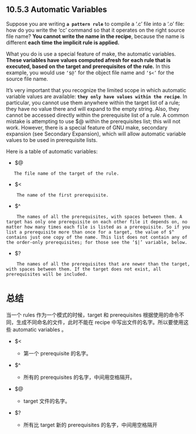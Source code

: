 ## 10.5.3 Automatic Variables
Suppose you are writing **`a pattern rule`** to compile a ‘.c’ file into a ‘.o’ file: how do you write the ‘cc’ command so that it operates on the right source file name? **You cannot write the name in the recipe**, because the name is different **each time the implicit rule is applied.**

What you do is use a special feature of make, the automatic variables. **These variables have values computed afresh for each rule that is executed, based on the target and prerequisites of the rule.** In this example, you would use `‘$@’` for the object file name and `‘$<’` for the source file name.

It’s very important that you recognize the limited scope in which automatic variable values are available: **`they only have values within the recipe`**. In particular, you cannot use them anywhere within the target list of a rule; they have no value there and will expand to the empty string. Also, they cannot be accessed directly within the prerequisite list of a rule. A common mistake is attempting to use $@ within the prerequisites list; this will not work. However, there is a special feature of GNU make, secondary expansion (see Secondary Expansion), which will allow automatic variable values to be used in prerequisite lists.

Here is a table of automatic variables:

- $@  
```
   The file name of the target of the rule. 
```

- $<
```
    The name of the first prerequisite. 
```

- $^
```
    The names of all the prerequisites, with spaces between them. A target has only one prerequisite on each other file it depends on, no matter how many times each file is listed as a prerequisite. So if you list a prerequisite more than once for a target, the value of $^ contains just one copy of the name. This list does not contain any of the order-only prerequisites; for those see the ‘$|’ variable, below.
```

- $?
```
    The names of all the prerequisites that are newer than the target, with spaces between them. If the target does not exist, all prerequisites will be included.
```

# `总结`
当一个 rules 作为一个模式的时候，target 和 prerequisites 根据使用的命令不同，生成不同命名的文件，此时不能在 recipe 中写出文件的名字。所以要使用这些 automatic variables 。

- $<
  - 第一个 prerequisite 的名字。 
- $^
  - 所有的 prerequisites 的名字，中间用空格隔开。
- $@
  - target 文件的名字。

- $?
  - 所有比 target 新的 prerequisites 的名字，中间用空格隔开
